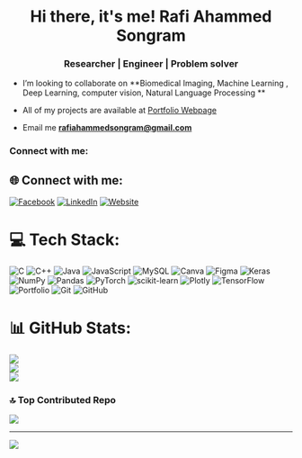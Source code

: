 <h1 align="center">Hi there, it's me! Rafi Ahammed Songram</h1>
<h3 align="center"> Researcher | Engineer | Problem solver</h3>

- I’m looking to collaborate on **Biomedical Imaging, Machine Learning , Deep Learning, computer vision, Natural Language Processing **

- All of my projects are available at [Portfolio Webpage](https://ras-95.github.io/)

- Email me **rafiahammedsongram@gmail.com**

<h3 align="left">Connect with me:</h3>
<p align="left">

## 🌐 Connect with me:
[![Facebook](https://img.shields.io/badge/Facebook-%231877F2.svg?logo=Facebook&logoColor=white)](https://www.facebook.com/rafiahammed.songram/) [![LinkedIn](https://img.shields.io/badge/LinkedIn-%230077B5.svg?logo=linkedin&logoColor=white)](https://linkedin.com/in/rafi-songram) [![Website](https://img.shields.io/badge/Website-%231E90FF.svg?logo=Google-Chrome&logoColor=white)](https://ras-95.github.io/)


# 💻 Tech Stack:
![C](https://img.shields.io/badge/c-%2300599C.svg?style=for-the-badge&logo=c&logoColor=white) ![C++](https://img.shields.io/badge/c++-%2300599C.svg?style=for-the-badge&logo=c%2B%2B&logoColor=white) ![Java](https://img.shields.io/badge/java-%23ED8B00.svg?style=for-the-badge&logo=openjdk&logoColor=white) ![JavaScript](https://img.shields.io/badge/javascript-%23323330.svg?style=for-the-badge&logo=javascript&logoColor=%23F7DF1E) ![MySQL](https://img.shields.io/badge/mysql-4479A1.svg?style=for-the-badge&logo=mysql&logoColor=white) ![Canva](https://img.shields.io/badge/Canva-%2300C4CC.svg?style=for-the-badge&logo=Canva&logoColor=white) ![Figma](https://img.shields.io/badge/figma-%23F24E1E.svg?style=for-the-badge&logo=figma&logoColor=white) ![Keras](https://img.shields.io/badge/Keras-%23D00000.svg?style=for-the-badge&logo=Keras&logoColor=white) ![NumPy](https://img.shields.io/badge/numpy-%23013243.svg?style=for-the-badge&logo=numpy&logoColor=white) ![Pandas](https://img.shields.io/badge/pandas-%23150458.svg?style=for-the-badge&logo=pandas&logoColor=white) ![PyTorch](https://img.shields.io/badge/PyTorch-%23EE4C2C.svg?style=for-the-badge&logo=PyTorch&logoColor=white) ![scikit-learn](https://img.shields.io/badge/scikit--learn-%23F7931E.svg?style=for-the-badge&logo=scikit-learn&logoColor=white) ![Plotly](https://img.shields.io/badge/Plotly-%233F4F75.svg?style=for-the-badge&logo=plotly&logoColor=white) ![TensorFlow](https://img.shields.io/badge/TensorFlow-%23FF6F00.svg?style=for-the-badge&logo=TensorFlow&logoColor=white) ![Portfolio](https://img.shields.io/badge/Portfolio-%23000000.svg?style=for-the-badge&logo=firefox&logoColor=#FF7139) ![Git](https://img.shields.io/badge/git-%23F05033.svg?style=for-the-badge&logo=git&logoColor=white) ![GitHub](https://img.shields.io/badge/github-%23121011.svg?style=for-the-badge&logo=github&logoColor=white)
# 📊 GitHub Stats:
![](https://github-readme-stats.vercel.app/api?username=RAS-95&theme=dark&hide_border=false&include_all_commits=false&count_private=false)<br/>
![](https://github-readme-streak-stats.herokuapp.com/?user=RAS-95&theme=dark&hide_border=false)<br/>
![](https://github-readme-stats.vercel.app/api/top-langs/?username=RAS-95&theme=dark&hide_border=false&include_all_commits=false&count_private=false&layout=compact)

### 🔝 Top Contributed Repo
![](https://github-contributor-stats.vercel.app/api?username=RAS-95&limit=5&theme=radical&combine_all_yearly_contributions=true)

---
[![](https://visitcount.itsvg.in/api?id=RAS-95&icon=0&color=0)](https://visitcount.itsvg.in)
<!-- Proudly created with GPRM ( https://gprm.itsvg.in ) -->
